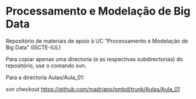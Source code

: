 # Processamento e Modelação de Big Data

Repositório de materiais de apoio à UC "Processamento e Modelação de Big Data" (ISCTE-IUL)

Para copiar apenas uma directoria (e as respectivas subdirectorias) do repositório, use o comando svn.

Para a directoria Aulas/Aula_01:

svn checkout https://github.com/madriano/pmbd/trunk/Aulas/Aula_01